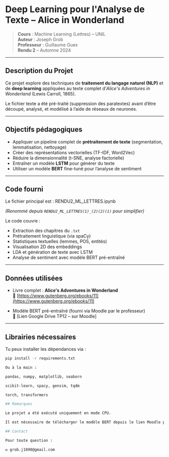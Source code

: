# Deep Learning pour l'Analyse de Texte – Alice in Wonderland

> **Cours** : Machine Learning (Lettres) – UNIL  
> **Auteur** : Joseph Grob  
> **Professeur** : Guillaume Guex  
> **Rendu 2** – Automne 2024

---

## Description du Projet

Ce projet explore des techniques de **traitement du langage naturel (NLP)** et de **deep learning** appliquées au texte complet d’_Alice's Adventures in Wonderland_ (Lewis Carroll, 1865).

Le fichier texte a été pré-traité (suppression des paratextes) avant d’être découpé, analysé, et modélisé à l’aide de réseaux de neurones.

---

## Objectifs pédagogiques

- Appliquer un pipeline complet de **prétraitement de texte** (segmentation, lemmatisation, nettoyage)
- Créer des représentations vectorielles (TF-IDF, Word2Vec)
- Réduire la dimensionnalité (t-SNE, analyse factorielle)
- Entraîner un modèle **LSTM** pour générer du texte
- Utiliser un modèle **BERT** fine-tuné pour l’analyse de sentiment

---

## Code fourni

Le fichier principal est : RENDU2_ML_LETTRES.ipynb


*(Renommé depuis `RENDU2_ML_LETTRES(1)_(2)(2)(1)` pour simplifier)*

Le code couvre :
- Extraction des chapitres du `.txt`
- Prétraitement linguistique (via spaCy)
- Statistiques textuelles (lemmes, POS, entités)
- Visualisation 2D des embeddings
- LDA et génération de texte avec LSTM
- Analyse de sentiment avec modèle BERT pré-entraîné

---

## Données utilisées

- Livre complet : **Alice's Adventures in Wonderland**  
  🔗 [https://www.gutenberg.org/ebooks/11](https://www.gutenberg.org/ebooks/11)

- Modèle BERT pré-entraîné (fourni via Moodle par le professeur)  
  🔗 [Lien Google Drive TP12 – sur Moodle]

---

## Librairies nécessaires

Tu peux installer les dépendances via :

```bash
pip install -r requirements.txt

Ou à la main :

pandas, numpy, matplotlib, seaborn

scikit-learn, spacy, gensim, tqdm

torch, transformers

## Remarques

Le projet a été exécuté uniquement en mode CPU.

Il est nécessaire de télécharger le modèle BERT depuis le lien Moodle pour exécuter la partie sentiment analysis.

## Contact

Pour toute question :

✉️ grob.j1890@gmail.com
